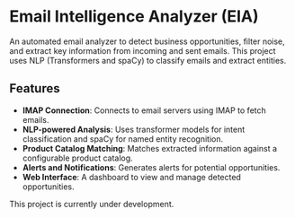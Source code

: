 # Email Intelligence Analyzer (EIA)

An automated email analyzer to detect business opportunities, filter noise, and extract key information from incoming and sent emails. This project uses NLP (Transformers and spaCy) to classify emails and extract entities.

## Features

*   **IMAP Connection**: Connects to email servers using IMAP to fetch emails.
*   **NLP-powered Analysis**: Uses transformer models for intent classification and spaCy for named entity recognition.
*   **Product Catalog Matching**: Matches extracted information against a configurable product catalog.
*   **Alerts and Notifications**: Generates alerts for potential opportunities.
*   **Web Interface**: A dashboard to view and manage detected opportunities.

This project is currently under development.